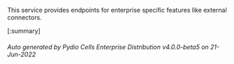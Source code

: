






This service provides endpoints for enterprise specific features like external connectors.

[:summary]

###### Auto generated by Pydio Cells Enterprise Distribution v4.0.0-beta5 on 21-Jun-2022
